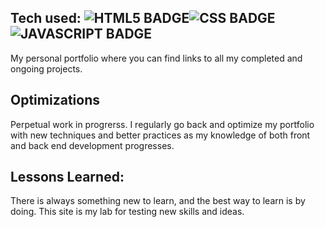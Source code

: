 ## Tech used: ![HTML5 BADGE](https://img.shields.io/static/v1?label=|&message=HTML5&color=23555f&style=plastic&logo=html5)![CSS BADGE](https://img.shields.io/static/v1?label=|&message=CSS3&color=285f65&style=plastic&logo=css3)![JAVASCRIPT BADGE](https://img.shields.io/static/v1?label=|&message=JAVASCRIPT&color=3c7f5d&style=plastic&logo=javascript)


My personal portfolio where you can find links to all my completed and ongoing projects.

## Optimizations

Perpetual work in progrerss. I regularly go back and optimize my portfolio with new techniques and better practices as my knowledge of both front and back end development progresses.

## Lessons Learned:

There is always something new to learn, and the best way to learn is by doing. This site is my lab for testing new skills and ideas. 
